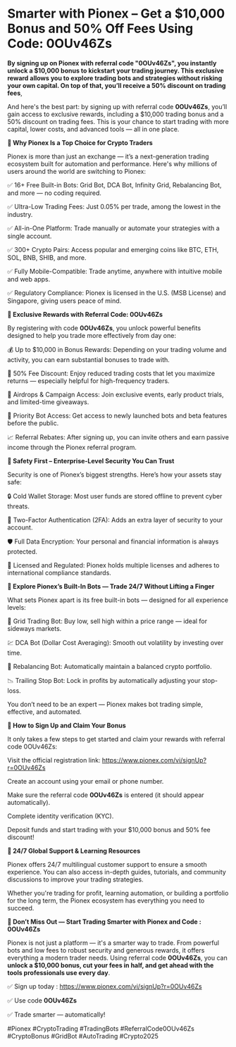 # Smarter with Pionex – Get a $10,000 Bonus and 50% Off Fees Using Code:  0OUv46Zs

**By signing up on Pionex with referral code "0OUv46Zs", you instantly unlock a $10,000 bonus to kickstart your trading journey. This exclusive reward allows you to explore trading bots and strategies without risking your own capital. On top of that, you’ll receive a 50% discount on trading fees**,

And here's the best part: by signing up with referral code **0OUv46Zs**, you’ll gain access to exclusive rewards, including a $10,000 trading bonus and a 50% discount on trading fees. This is your chance to start trading with more capital, lower costs, and advanced tools — all in one place.

**🌟 Why Pionex Is a Top Choice for Crypto Traders**

Pionex is more than just an exchange — it’s a next-generation trading ecosystem built for automation and performance. Here's why millions of users around the world are switching to Pionex:

✅ 16+ Free Built-in Bots: Grid Bot, DCA Bot, Infinity Grid, Rebalancing Bot, and more — no coding required.

✅ Ultra-Low Trading Fees: Just 0.05% per trade, among the lowest in the industry.

✅ All-in-One Platform: Trade manually or automate your strategies with a single account.

✅ 300+ Crypto Pairs: Access popular and emerging coins like BTC, ETH, SOL, BNB, SHIB, and more.

✅ Fully Mobile-Compatible: Trade anytime, anywhere with intuitive mobile and web apps.

✅ Regulatory Compliance: Pionex is licensed in the U.S. (MSB License) and Singapore, giving users peace of mind.

**🎁 Exclusive Rewards with Referral Code:  0OUv46Zs**

By registering with code **0OUv46Zs**, you unlock powerful benefits designed to help you trade more effectively from day one:

💰 Up to $10,000 in Bonus Rewards: Depending on your trading volume and activity, you can earn substantial bonuses to trade with.

💸 50% Fee Discount: Enjoy reduced trading costs that let you maximize returns — especially helpful for high-frequency traders.

🎁 Airdrops & Campaign Access: Join exclusive events, early product trials, and limited-time giveaways.

🚀 Priority Bot Access: Get access to newly launched bots and beta features before the public.

📈 Referral Rebates: After signing up, you can invite others and earn passive income through the Pionex referral program.

**🔐 Safety First – Enterprise-Level Security You Can Trust**

Security is one of Pionex’s biggest strengths. Here’s how your assets stay safe:

🔒 Cold Wallet Storage: Most user funds are stored offline to prevent cyber threats.

🧩 Two-Factor Authentication (2FA): Adds an extra layer of security to your account.

🛡️ Full Data Encryption: Your personal and financial information is always protected.

📜 Licensed and Regulated: Pionex holds multiple licenses and adheres to international compliance standards.

**🤖 Explore Pionex’s Built-In Bots — Trade 24/7 Without Lifting a Finger**

What sets Pionex apart is its free built-in bots — designed for all experience levels:

🔄 Grid Trading Bot: Buy low, sell high within a price range — ideal for sideways markets.

💹 DCA Bot (Dollar Cost Averaging): Smooth out volatility by investing over time.

🧠 Rebalancing Bot: Automatically maintain a balanced crypto portfolio.

📉 Trailing Stop Bot: Lock in profits by automatically adjusting your stop-loss.

You don’t need to be an expert — Pionex makes bot trading simple, effective, and automated.

**📱 How to Sign Up and Claim Your Bonus**

It only takes a few steps to get started and claim your rewards with referral code 0OUv46Zs:

Visit the official registration link: https://www.pionex.com/vi/signUp?r=0OUv46Zs


Create an account using your email or phone number.

Make sure the referral code **0OUv46Zs** is entered (it should appear automatically).

Complete identity verification (KYC).

Deposit funds and start trading with your $10,000 bonus and 50% fee discount!

**💬 24/7 Global Support & Learning Resources**

Pionex offers 24/7 multilingual customer support to ensure a smooth experience. You can also access in-depth guides, tutorials, and community discussions to improve your trading strategies.

Whether you're trading for profit, learning automation, or building a portfolio for the long term, the Pionex ecosystem has everything you need to succeed.

**🚀 Don’t Miss Out — Start Trading Smarter with Pionex and Code : 0OUv46Zs**

Pionex is not just a platform — it's a smarter way to trade. From powerful bots and low fees to robust security and generous rewards, it offers everything a modern trader needs. Using referral code **0OUv46Zs**, you can **unlock a $10,000 bonus, cut your fees in half, and get ahead with the tools professionals use every day**.

✅ Sign up today : https://www.pionex.com/vi/signUp?r=0OUv46Zs

✅ Use code **0OUv46Zs**

✅ Trade smarter — automatically!


#Pionex #CryptoTrading #TradingBots #ReferralCode0OUv46Zs #CryptoBonus #GridBot #AutoTrading #Crypto2025


